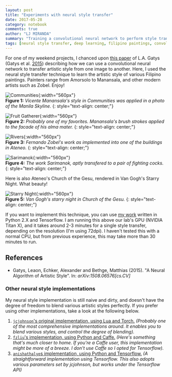 ```yaml
---
layout: post
title: "Experiments with neural style transfer"
date: 2017-05-28
category: notebook
comments: true
author: "LJ MIRANDA"
summary: "Training a convolutional neural network to perform style transfer on some Filipino paintings."
tags: [neural style transfer, deep learning, filipino paintings, convolutional neural network]
---
```


For one of my weekend projects, I chanced upon [this
paper](https://arxiv.org/abs/1508.06576) of L.A. Gatys (Gatys et al. [2015](#gatys2015neural)) describing how we can
use a convolutional neural network to transfer artistic style from one image
to another. Here, I used the neural style transfer technique to learn the
artistic style of various Filipino paintings. Painters range from Amorsolo to
Manansala, and other modern artists such as Zobel. Enjoy!

![Communities](/assets/png/neural-style/communities.png){:width="560px"}   
__Figure 1:__ _Vicente Manansala's style in Communities was applied in a photo of the Manila Skyline._
{: style="text-align: center;"}

![Fruit Gatherer](/assets/png/neural-style/fruit-gatherer.png){:width="560px"}   
__Figure 2:__ _Probably one of my favorites. Manansala's brush strokes applied to the facade of his alma mater._
{: style="text-align: center;"}

![Rivers](/assets/png/neural-style/rivers.png){:width="560px"}   
__Figure 3:__ _Fernando Zobel's work as implemented into one of the buildings in Ateneo._
{: style="text-align: center;"}

![Sarimanok](/assets/png/neural-style/sarimanok.png){:width="560px"}   
__Figure 4:__ _The work Sarimanok, aptly transfered to a pair of fighting cocks._
{: style="text-align: center;"}

Here is also Ateneo's Church of the Gesu, rendered in Van Gogh's Starry
Night. What beauty!

![Starry Night](/assets/png/neural-style/starry-night.png){:width="560px"}   
__Figure 5:__ _Van Gogh's starry night in Church of the Gesu._
{: style="text-align: center;"}

If you want to implement this technique, you can use [my
work](https://github.com/ljvmiranda921/style-transfer) written in Python 2.X
and Tensorflow. I am running this above our lab's GPU (NVIDIA Titan X), and
it takes around 2-3 minutes for a single style transfer, depending on the
resolution (I'm using 72dpi). I haven't tested this with a normal CPU, but
from previous experience, this may take more than 30 minutes to run.

## References

* <a id="gatys2015neural">Gatys, Leaon, Echker, Alexander and Bethge, Matthias</a> (2015). "A Neural Algorithm of Artistic Style". In: *arXiv:1508.06576[cs.CV]*

### Other neural style implementations

My neural style implementation is still naive and dirty, and doesn't have the
degree of freedom to blend various artistic styles perfectly. If you prefer
using other implementations, take a look at the following below.

1. [`jcjohnson`'s original implementation, using Lua and Torch.](https://github.com/jcjohnson/neural-style) _(Probably one of the most comprehensive implementations around. It enables you to blend various styles, and control the degree of blending)._
2. [`fzliu`'s implementation, using Python and Caffe.](https://github.com/fzliu/style-transfer) _(Here's something that's much closer to home. If you're a Caffe user, this implementation might be more of a breeze. I don't use Caffe so I opted for Tensorflow)._
3. [`anishathalye`s implementation, using Python and Tensorflow.](https://github.com/anishathalye/neural-style) _(A straightforward implementation using Tensorflow. This also adopts various parameters set by jcjohnson, but works under the Tensorflow API)_
